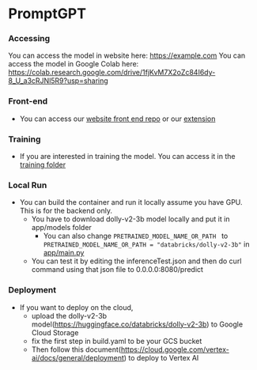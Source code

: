 # PromptGPT
### Accessing
You can access the model in website here: https://example.com
You can access the model in Google Colab here: https://colab.research.google.com/drive/1fjKvM7X2oZc84I6dy-8_U_a3cRJNl5R9?usp=sharing

### Front-end
- You can access our [website front end repo](https://github.com/arihanv/PromptGPT) or our [extension](https://github.com/arihanv/PromptGPT-Ext)

### Training
- If you are interested in training the model. You can access it in the [training folder](https://github.com/DanNguyenN/PromptGPT/tree/main/training)

### Local Run
- You can build the container and run it locally assume you have GPU. This is for the backend only. 
    - You have to download dolly-v2-3b model locally and put it in app/models folder
        - You can also change ```PRETRAINED_MODEL_NAME_OR_PATH ``` to ```PRETRAINED_MODEL_NAME_OR_PATH = "databricks/dolly-v2-3b"``` in [app/main.py](https://github.com/DanNguyenN/PromptGPT/blob/main/app/main.py)
    - You can test it by editing the inferenceTest.json and then do curl command using that json file to 0.0.0.0:8080/predict

### Deployment
- If you want to deploy on the cloud, 
    - upload the dolly-v2-3b model(https://huggingface.co/databricks/dolly-v2-3b) to Google Cloud Storage
    - fix the first step in build.yaml to be your GCS bucket
    - Then follow this document(https://cloud.google.com/vertex-ai/docs/general/deployment) to deploy to Vertex AI 
